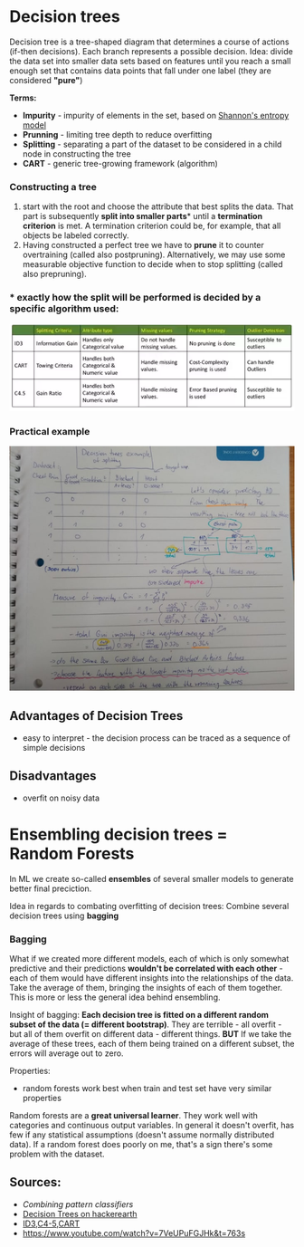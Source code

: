 # Decision trees
Decision tree is a tree-shaped diagram that determines a course of actions (if-then decisions). Each branch represents a possible decision.
Idea: divide the data set into smaller data sets based on features until you reach a small enough set that contains data points that fall under one label (they are considered **"pure"**)

**Terms:**
* **Impurity** - impurity of elements in the set, based on [Shannon's entropy model](https://en.wikipedia.org/wiki/Entropy_(information_theory))
* **Prunning** - limiting tree depth to reduce overfitting
* **Splitting** - separating a part of the dataset to be considered in a child node in constructing the tree
* **CART** - generic tree-growing framework (algorithm)

### Constructing a tree
1. start with the root and choose the attribute that best splits the data. That part is subsequently **split into smaller parts*** until a **termination criterion**
is met. A termination criterion could be, for example, that all objects be labeled correctly. 
3. Having constructed a perfect tree we have to **prune** it to counter overtraining
(called also postpruning). Alternatively, we may use some measurable objective
function to decide when to stop splitting (called also prepruning).

### \* exactly how the split will be performed is decided by a specific algorithm used:
![DT-algorithms](DT-algorithms.png)

### Practical example
![decision-trees-construction-example](decision-trees-construction-example.jpg)

## Advantages of Decision Trees
* easy to interpret - the decision process can be traced as a sequence of simple decisions

## Disadvantages
* overfit on noisy data

# Ensembling decision trees = Random Forests
In ML we create so-called **ensembles** of several smaller models to generate better final preciction.

Idea in regards to combating overfitting of decision trees: Combine several decision trees using **bagging**

### Bagging
What if we created more different models, each of which is only somewhat predictive and their predictions **wouldn't be correlated with each other** - each of them would have different insights into the relationships of the data. Take the average of them, bringing the insights of each of them together. This is more or less the general idea behind ensembling.

Insight of bagging: **Each decision tree is fitted on a different random subset of the data (= different bootstrap)**.
They are terrible - all overfit - but all of them overfit on different data -  different things.
**BUT** If we take the average of these trees, each of them being trained on a different subset, the errors will average out to zero.


Properties:
- random forests work best when train and test set have very similar properties

Random forests are a **great universal learner**. They work well with categories and continuous output variables. In general it doesn't overfit, has few if any statistical assumptions (doesn't assume normally distributed data). If a random forest does poorly on me, that's a sign there's some problem with the dataset.

## Sources:
* *Combining pattern classifiers*
* [Decision Trees on hackerearth](https://www.hackerearth.com/practice/machine-learning/machine-learning-algorithms/ml-decision-tree/tutorial/)
* [ID3,C4-5,CART](https://www.quora.com/What-are-the-differences-between-ID3-C4-5-and-CART)
* https://www.youtube.com/watch?v=7VeUPuFGJHk&t=763s